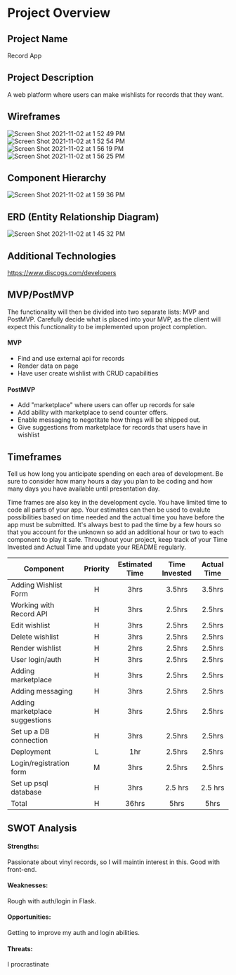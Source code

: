 # Project Overview

## Project Name

Record App

## Project Description

A web platform where users can make wishlists for records that they want.

## Wireframes

![Screen Shot 2021-11-02 at 1 52 49 PM](https://user-images.githubusercontent.com/89033220/139950441-8cf63e71-c3ce-4f96-94d6-ff69b40a333b.png)
![Screen Shot 2021-11-02 at 1 52 54 PM](https://user-images.githubusercontent.com/89033220/139950447-349de2dd-def5-4dcd-9df3-ae1f2bf3a4f1.png)
![Screen Shot 2021-11-02 at 1 56 19 PM](https://user-images.githubusercontent.com/89033220/139950455-be5cdf69-8d39-45bb-93e6-eb7945d95f9a.png)
![Screen Shot 2021-11-02 at 1 56 25 PM](https://user-images.githubusercontent.com/89033220/139950464-ba44ad9b-e1e1-4e59-b265-9ce0586aaf11.png)

## Component Hierarchy

![Screen Shot 2021-11-02 at 1 59 36 PM](https://user-images.githubusercontent.com/89033220/139950838-98c56826-9fb2-4a5e-84c7-70ba5a67d65c.png)

## ERD (Entity Relationship Diagram)

![Screen Shot 2021-11-02 at 1 45 32 PM](https://user-images.githubusercontent.com/89033220/139950494-f55d6d70-d708-4daa-9c3e-feb5a0f20850.png)

## Additional Technologies

https://www.discogs.com/developers

## MVP/PostMVP

The functionality will then be divided into two separate lists: MVP and PostMVP.  Carefully decide what is placed into your MVP, as the client will expect this functionality to be implemented upon project completion.  

#### MVP 

- Find and use external api for records
- Render data on page 
- Have user create wishlist with CRUD capabilities

#### PostMVP  

- Add "marketplace" where users can offer up records for sale
- Add ability with marketplace to send counter offers. 
- Enable messaging to negotitate how things will be shipped out.
- Give suggestions from marketplace for records that users have in wishlist 


## Timeframes

Tell us how long you anticipate spending on each area of development. Be sure to consider how many hours a day you plan to be coding and how many days you have available until presentation day.

Time frames are also key in the development cycle.  You have limited time to code all parts of your app.  Your estimates can then be used to evalute possibilities based on time needed and the actual time you have before the app must be submitted. It's always best to pad the time by a few hours so that you account for the unknown so add an additional hour or two to each component to play it safe. Throughout your project, keep track of your Time Invested and Actual Time and update your README regularly.

| Component | Priority | Estimated Time | Time Invested | Actual Time |
| --- | :---: |  :---: | :---: | :---: |
| Adding Wishlist Form | H | 3hrs| 3.5hrs | 3.5hrs |
| Working with Record API | H | 3hrs| 2.5hrs | 2.5hrs |
| Edit wishlist | H | 3hrs| 2.5hrs | 2.5hrs |
| Delete wishlist | H | 3hrs| 2.5hrs | 2.5hrs |
| Render wishlist| H | 2hrs| 2.5hrs | 2.5hrs |
| User login/auth | H | 3hrs| 2.5hrs | 2.5hrs |
| Adding marketplace | H | 3hrs| 2.5hrs | 2.5hrs |
| Adding messaging | H | 3hrs| 2.5hrs | 2.5hrs |
| Adding marketplace suggestions | H | 3hrs| 2.5hrs | 2.5hrs |
| Set up a DB connection | H | 3hrs| 2.5hrs | 2.5hrs |
| Deployment | L | 1hr| 2.5hrs | 2.5hrs |
| Login/registration form | M | 3hrs| 2.5hrs | 2.5hrs |
| Set up psql database | H | 3hrs | 2.5 hrs | 2.5 hrs |
| Total | H | 36hrs| 5hrs | 5hrs |

## SWOT Analysis

#### Strengths: 
Passionate about vinyl records, so I will maintin interest in this. Good with front-end.

#### Weaknesses:
Rough with auth/login in Flask.

#### Opportunities:
Getting to improve my auth and login abilities.

#### Threats:
I procrastinate
